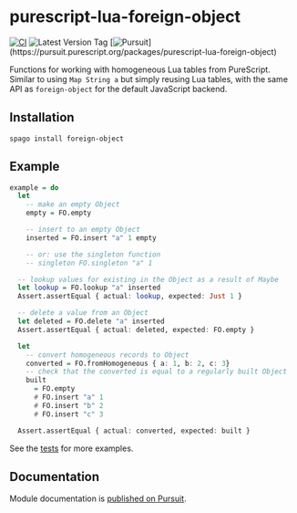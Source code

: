 # purescript-lua-foreign-object

[![CI](https://github.com/UnrelatedString/purescript-lua-foreign-object/actions/workflows/ci.yml/badge.svg?branch=main)](https://github.com/UnrelatedString/purescript-lua-foreign-object/actions/workflows/ci.yml)
![Latest Version Tag](https://img.shields.io/github/v/tag/UnrelatedString/purescript-lua-foreign-object )
[![Pursuit](https://pursuit.purescript.org/packages/purescript-lua-foreign-object/badge?)](https://pursuit.purescript.org/packages/purescript-lua-foreign-object)

Functions for working with homogeneous Lua tables from PureScript. Similar to using `Map String a` but simply reusing Lua tables, with the same API as `foreign-object` for the default JavaScript backend.

## Installation

```
spago install foreign-object
```

## Example

```purs
example = do
  let
    -- make an empty Object
    empty = FO.empty

    -- insert to an empty Object
    inserted = FO.insert "a" 1 empty

    -- or: use the singleton function
    -- singleton FO.singleton "a" 1

  -- lookup values for existing in the Object as a result of Maybe
  let lookup = FO.lookup "a" inserted
  Assert.assertEqual { actual: lookup, expected: Just 1 }

  -- delete a value from an Object
  let deleted = FO.delete "a" inserted
  Assert.assertEqual { actual: deleted, expected: FO.empty }

  let
    -- convert homogeneous records to Object
    converted = FO.fromHomogeneous { a: 1, b: 2, c: 3}
    -- check that the converted is equal to a regularly built Object
    built
      = FO.empty
      # FO.insert "a" 1
      # FO.insert "b" 2
      # FO.insert "c" 3

  Assert.assertEqual { actual: converted, expected: built }
```

See the [tests](test/Main.purs) for more examples.

## Documentation

Module documentation is [published on Pursuit](http://pursuit.purescript.org/packages/purescript-foreign-object).
